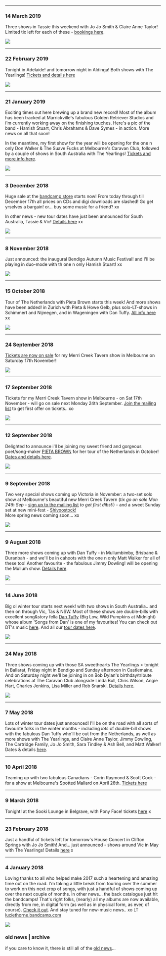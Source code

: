 * * * * * 

### 14 March 2019  

Three shows in Tassie this weekend with Jo Jo Smith & Claire Anne Taylor! Limited tix left for each of these - [bookings here](shows).  

![](data/image/news/JJ_LT_CAT.jpeg)  

* * * * * 

### 22 February 2019  

Tonight in Adelaide! and tomorrow night in Aldinga! Both shows with The Yearlings! [Tickets and details here](shows)

![](data/image/news/LT_TY.jpeg) 

* * * * * 

### 21 January 2019  

Exciting times out here brewing up a brand new record! Most of the album has been tracked at Marrickville's fabulous Golden Retriever Studios and i'm currently working away on the finishing touches. Here's a pic of the band - Hamish Stuart, Chris Abrahams & Dave Symes - in action. More news on all that soon!

In the meantime, my first show for the year will be opening for the one n only Don Walker & The Suave Fucks at Melbourne's Caravan Club, followed by a couple of shows in South Australia with The Yearlings! [Tickets and more info here](shows).  

![](data/image/news/Recording.jpeg) 

* * * * * 

### 3 December 2018  

Huge sale at the [bandcamp store](https://luciethorne.bandcamp.com) starts now! From today through till December 17th all prices on CDs and digi downloads are slashed! Go get yrselves a bargain! or... buy some music for a friend? xx  

In other news - new tour dates have just been announced for South Australia, Tassie & Vic! [Details here](shows) xx

![](data/image/news/bandcamp.jpeg) 

* * * * * 

### 8 November 2018  

Just announced: the inaugural Bendigo Autumn Music Festival! and I'll be playing in duo-mode with th one n only Hamish Stuart! xx

![](data/image/news/BAM.jpeg) 


* * * * * 

### 15 October 2018  

Tour of The Netherlands with Pieta Brown starts this week! And more shows have been added!  in Zurich with Pieta & Howe Gelb, plus solo-LT-shows in Schimmert and Nijmegen, and in Wageningen with Dan Tuffy. [All info here](shows) xx

![](data/image/news/PBNetherlands.jpeg) 

* * * * * 

### 24 September 2018  

[Tickets are now on sale](http://www.trybooking.com/YKUQ) for my Merri Creek Tavern show in Melbourne on Saturday 17th November! 

![](data/image/news/LT_MerriPoster.jpeg) 

* * * * * 

### 17 September 2018  

Tickets for my Merri Creek Tavern show in Melbourne - on Sat 17th November - will go on sale next Monday 24th September. [Join the mailing list](http://luciethorne.com/?p=forms/mailing-list) to get first offer on tickets.. xo 

![](data/image/news/LT_MCT.jpeg) 

* * * * * 

### 12 September 2018  

Delighted to announce i'll be joining my sweet friend and gorgeous poet/song-maker [PIETA BROWN](http://www.pietabrown.com) for her tour of the Netherlands in October! [Dates and details here](shows).  

![](data/image/news/PBNetherlands.jpeg) 

* * * * * 

### 9 September 2018  

Two very special shows coming up Victoria in November: a two-set solo show at Melbourne's beautiful new Merri Creek Tavern (*tix go on sale Mon 24th Sep* - [sign up to the mailing list](http://luciethorne.com/?p=forms/mailing-list) *to get first dibs*!:) - and a sweet Sunday set at new mini-fest - [Shivoostock!](https://www.trybooking.com/book/event?eid=419474)   
More spring news coming soon... xo  

![](data/image/news/Shivoostock.jpeg)  

* * * * * 

### 9 August 2018  

Three more shows coming up with Dan Tuffy - in Mullumbimby, Brisbane & Duranbah - and we'll be in cahoots with the one n only Matt Walker for all of these too! Another favourite - the fabulous Jimmy Dowling! will be opening the Mullum show. [Details here](shows).  

![](data/image/news/TWT.jpeg)  

* * * * * 

### 14 June 2018  

Big ol winter tour starts next week! with two shows in South Australia.. and then on through Vic, Tas & NSW. Most of these shows are double-bills with excellent song&story fella [Dan Tuffy](http://www.songsfromdan.com) (Big Low, Wild Pumpkins at Midnight) whose album 'Songs from Dan' is one of my favourites! You can check out DT's music [here](http://www.songsfromdan.com). And all our [tour dates here](shows).

![](data/image/news/TuffyTourDates.jpeg)

* * * * * 

### 24 May 2018  

Three shows coming up with those SA sweethearts The Yearlings > tonight in Ballarat, Friday night in Bendigo and Sunday afternoon in Castlemaine. And on Saturday night we'll be joining in on Bob Dylan's birthday/tribute celebrations at The Caravan Club alongside Linda Bull, Chris Wilson, Angie Hart, Charles Jenkins, Lisa Miller and Rob Snarski. [Details here](shows).

![](data/image/news/TY_LT_pic.jpeg)

* * * * * 

### 7 May 2018  

Lots of winter tour dates just announced! I'll be on the road with all sorts of favourite folks in the winter months - including *lots* of double-bill shows with the fabulous Dan Tuffy who'll be out from the Netherlands, as well as more shows with The Yearlings, and Claire Anne Taylor, Jimmy Dowling, The Cartridge Family, Jo Jo Smith, Sara Tindley & Ash Bell, and Matt Walker! Dates & details [here](shows).    

* * * * *   

### 10 April 2018  

Teaming up with two fabulous Canadians - Corin Raymond & Scott Cook - for a show at Melbourne's Spotted Mallard on April 26th. [Tickets here](shows)  

* * * * * 

### 9 March 2018  

Tonight! at the Sooki Lounge in Belgrave, with Pony Face! tickets [here](shows) x

* * * * * 

### 23 February 2018  

Just a handful of tickets left for tomorrow's House Concert in Clifton Springs with Jo Jo Smith! And... just announced - shows around Vic in May with The Yearlings! Details [here](shows) x

* * * * * 

### 4 January 2018

Loving thanks to all who helped make 2017 such a heartening and amazing time out on the road. I'm taking a little break from touring over the summer to work on this next crop of songs, with just a handful of shows coming up over the next couple of months. In other news... the back catalogue just hit the bandcamps! That's right folks, (nearly) all my albums are now available, directly from me, in digital form (as well as in physical form, as ever, of course). [Check it out](https://luciethorne.bandcamp.com/). And stay tuned for new-music news.. xo LT [luciethorne.bandcamp.com](https://luciethorne.bandcamp.com/)

![](data/image/news/couch.jpg)

### old news | archive

if you care to know it, there is still all of the [old news](?p=news/archive)...
